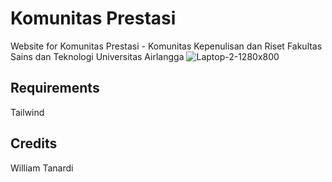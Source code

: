 # Komunitas Prestasi
Website for Komunitas Prestasi - Komunitas Kepenulisan dan Riset Fakultas Sains dan Teknologi Universitas Airlangga
![Laptop-2-1280x800](https://user-images.githubusercontent.com/90451337/165641398-887c7115-7113-45a7-b664-b8fdcb41a96a.png)


## Requirements
Tailwind


## Credits
William Tanardi

